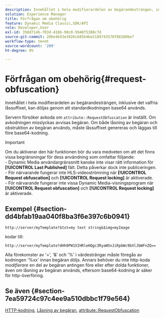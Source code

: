 ```yaml
---
description: Innehållet i hela modifierardelen av begärandesträngen, inklusive det valfria låssuffixet, kan döljas genom att standardkodningen base64 används.
solution: Experience Manager
title: Förfrågan om obehörig
feature: Dynamic Media Classic,SDK/API
role: Developer,User
exl-id: 358d714b-703d-418b-90c0-5940f5388c7d
source-git-commit: 206e4643e3926cb85b4be2189743578f88180be7
workflow-type: tm+mt
source-wordcount: '209'
ht-degree: 0%

---
```


# Förfrågan om obehörig{#request-obfuscation}

Innehållet i hela modifierardelen av begärandesträngen, inklusive det valfria låssuffixet, kan döljas genom att standardkodningen base64 används.

Servern försöker avkoda om `attribute::RequestObfuscation` är inställt. Om avkodningen misslyckas avvisas begäran. Om både låsning av begäran och obstruktion av begäran används, måste låssuffixet genereras och läggas till före base64-kodning.

>[!IMPORTANT]
>
>Om du aktiverar den här funktionen bör du vara medveten om att det finns vissa begränsningar för dess användning som omfattar följande:<br>- Dynamic Media användargränssnitt kanske inte visar rätt information för **[!UICONTROL Last Published]** fält. Detta påverkar dock inte publiceringen.<br>- För närvarande fungerar inte HLS-videoströmning när **[!UICONTROL Request obfuscation]** och **[!UICONTROL Request locking]** är aktiverade.<br>- För närvarande fungerar inte vissa Dynamic Media-visningsprogram när **[!UICONTROL Request obfuscation]** och **[!UICONTROL Request locking]** är aktiverade.

## Exempel {#section-dd4bfab19aa040f8ba3f6e397c6b0941}

`http://server/myTemplate?$txt=my text string&$img=myImage`

kodar till:

`http://server/myTemplate?dHh0PW15IHRleHQgc3RyaW5nJiRpbWc9bXlJbWFnZQ==`

Alla förekomster av &#39;=&#39;, &#39;&amp;&#39; och &#39;%&#39; i värdesträngar måste föregås av kodningen &#39;%xx&#39; innan begäran döljs. Annars behöver du inte http-koda *modifierare* en del av begäran antingen före eller efter dolda funktioner, även om låsning av begäran används, eftersom base64-kodning är säker för http-överföring.

## Se även {#section-7ea59724c97c4ee9a510dbbc1f79e564}

[HTTP-kodning](../../../../../is-api/http-ref/image-serving-api-ref/c-http-protocol-reference/c-syntax-and-features/r-http-encoding.md#reference-bb34dd13f316462695448acfa8f92df7), [Låsning av begäran](../../../../../is-api/http-ref/image-serving-api-ref/c-http-protocol-reference/c-syntax-and-features/r-request-locking.md#reference-4177193d20774daab0dbf206a927844c), [attribute::RequestObfuscation](../../../../../is-api/image-catalog/image-serving-api-ref/c-image-catalog-reference/c-attributes-reference/r-requestobfuscation.md#reference-730a3330253343f893419ebd52baf0bd)
